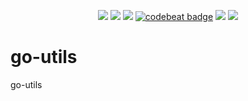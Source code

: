 <p align="center">
  <a href="https://goreportcard.com/report/github.com/learninto/go-utils"><img src="https://goreportcard.com/badge/github.com/learninto/go-utils"></a>
  <a href="https://travis-ci.org/learninto/go-utils"><img src="https://travis-ci.org/learninto/go-utils.svg?branch=master"></a>
<a href="https://app.fossa.io/projects/git%2Bgithub.com%2Flearninto%2Fgo-utils?ref=badge_shield" alt="FOSSA Status"><img src="https://app.fossa.io/api/projects/git%2Bgithub.com%2Flearninto%2Fgo-utils.svg?type=shield"/></a>
  <a href="https://codebeat.co/projects/github-com-learninto-kingstar-go-master"><img alt="codebeat badge" src="https://codebeat.co/badges/b5ef243a-d36f-4e74-86e9-6c499c01223d"/></a>
  <a href="https://coveralls.io/github/learninto/go-utils?branch=master"><img src="https://coveralls.io/repos/github/learninto/go-utils/badge.svg?branch=master"/></a>
  <a href="https://sourcegraph.com/github.com/learninto/go-utils?masters"><img src="https://sourcegraph.com/github.com/learninto/go-utils/-/badge.svg"></a>
</p>

# go-utils

go-utils
